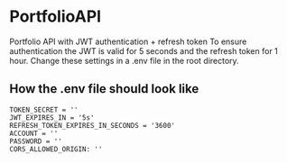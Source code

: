 # PortfolioAPI
Portfolio API with JWT authentication + refresh token
To ensure authentication the JWT is valid for 5 seconds and the refresh token for 1 hour.
Change these settings in a .env file in the root directory.
## How the .env file should look like
```
TOKEN_SECRET = ''
JWT_EXPIRES_IN = '5s'
REFRESH_TOKEN_EXPIRES_IN_SECONDS = '3600'
ACCOUNT = ''
PASSWORD = ''
CORS_ALLOWED_ORIGIN: ''
```
